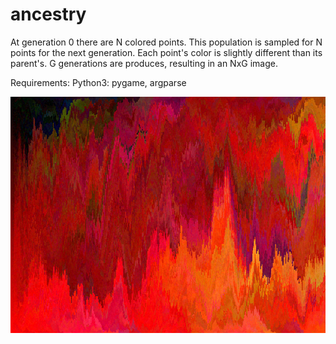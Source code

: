 # ancestry
At generation 0 there are N colored points.
This population is sampled for N points for the next generation.
Each point's color is slightly different than its parent's.
G generations are produces, resulting in an NxG image.

Requirements:
Python3: pygame, argparse

![alt text](https://github.com/michalurb8/ancestry/blob/master/example1.png?raw=true)
